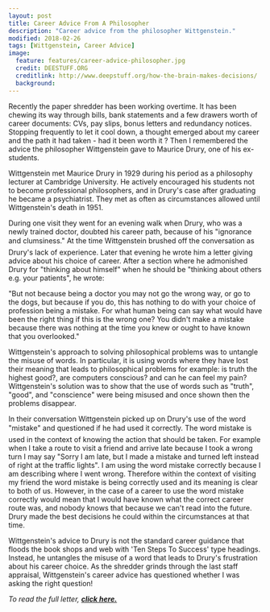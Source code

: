 ```yaml
---
layout: post
title: Career Advice From A Philosopher
description: "Career advice from the philosopher Wittgenstein."
modified: 2018-02-26
tags: [Wittgenstein, Career Advice]
image:
  feature: features/career-advice-philosopher.jpg
  credit: DEESTUFF.ORG
  creditlink: http://www.deepstuff.org/how-the-brain-makes-decisions/
  background:
---
```


Recently the paper shredder has been working overtime.  It has been chewing its way through bills, bank statements and a few drawers worth of career documents: CVs, pay slips, bonus letters and redundancy notices. Stopping frequently to let it cool down, a thought emerged about my career and the path it had taken - had it been worth it ? Then I remembered the advice the philosopher Wittgenstein gave to Maurice Drury, one of his ex-students.

Wittgenstein met Maurice Drury in 1929 during his period as a philosophy lecturer at Cambridge University. He actively encouraged his students not to become professional philosophers, and in Drury's case after graduating he became a psychiatrist. They met as often as circumstances allowed until Wittgenstein's death in 1951.

During one visit they went for an evening walk when Drury, who was a newly trained doctor, doubted his career path, because of his "ignorance and clumsiness." At the time Wittgenstein brushed off the conversation as Drury's lack of experience. Later that evening he wrote him a letter giving advice about his choice of career. After a section where he admonished Drury for "thinking about himself" when he should be "thinking about others e.g. your patients", he wrote:

"But not because being a doctor you may not go the wrong way, or go to the dogs, but because if you do, this has nothing to do with your choice of profession being a mistake. For what human being can say what would have been the right thing if this is the wrong one? You didn't make a mistake because there was nothing at the time you knew or ought to have known that you overlooked."

Wittgenstein's approach to solving philosophical problems was to untangle the misuse of words. In particular, it is using words where they have lost their meaning that leads to philosophical problems for example: is truth the highest good?, are computers conscious? and can he can feel my pain? Wittgenstein's solution was to show that the use of words such as "truth", "good", and "conscience" were being misused and once shown then the problems disappear.

In their conversation Wittgenstein picked up on Drury's use of the word "mistake" and questioned if he had used it correctly. The word mistake is used in the context of knowing the action that should be taken. For example when I take a route to visit a friend and arrive late because I took a wrong turn I may say  "Sorry I am late, but I made a mistake and turned left instead of right at the traffic lights".  I am using the word mistake correctly because I am describing where I went wrong. Therefore within the context of visiting my friend the word mistake is being correctly used and its meaning is clear to both of us. However, in the case of a career to use the word mistake correctly would mean that I would have known what the correct career route was, and nobody knows that because we can't read into the future. Drury made the best decisions he could within the circumstances at that time.

Wittgenstein's advice to Drury is not the standard career guidance that floods the book shops and web with 'Ten Steps To Success' type headings. Instead, he untangles the misuse of a word that leads to Drury's  frustration about his career choice. As the shredder grinds through the last staff appraisal, Wittgenstein's career advice has questioned whether I was asking the right question!

<i>To read the full letter, <a href="/assets/downloads/Wittgenstein’s-Letter-to-Drury.pdf"><b>click here.</b></a>
</i>
